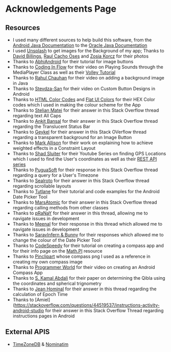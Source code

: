 # Acknowledgements Page

## Resources
- I used many different sources to help build this software, from the [Android Java Documentation](https://developer.android.com/docs) to the [Oracle Java Documentation](https://docs.oracle.com/javase/7/docs/api/overview-summary.html)
- I used [Unsplash](https://unsplash.com/) to get images for the Background of my app; Thanks to [David Billings](https://unsplash.com/@dav_billings), [Raul Cacho Oses](https://unsplash.com/@raulcachophoto) and [Zosia Korcz](https://unsplash.com/@calanthe) for their photos
- Thanks to [AbhiAndroid](https://abhiandroid.com/ui/imagebutton) for their tutorial for image buttons
- Thanks to [Coding In Flow](https://www.youtube.com/watch?v=C_Ka7cKwXW0) for their video on Playing Sounds through the MediaPlayer Class as well as their [Volley Tutorial](https://codinginflow.com/tutorials/android/volley/part-1-simple-get-request)
- Thanks to [Rahul Chauhan](https://www.youtube.com/watch?v=ezpOmH50Xdg) for their video on adding a background image in Java
- Thanks to [Stevdza-San](https://www.youtube.com/watch?v=nlPtfncjOWA) for their video on Custom Button Designs in Android
- Thanks to [HTML Color Codes](https://htmlcolorcodes.com/) and [Flat UI Colors](https://flatuicolors.com/palette/us) for their HEX Color codes which I used in making the colour scheme for the App
- Thanks to [Stelian Matei](https://stackoverflow.com/questions/24880388/cannot-lower-case-button-text-in-android-studio/34237846) for their answer in this Stack Overflow thread regarding text All Caps
- Thanks to [Ankit Bansal](https://stackoverflow.com/questions/30051269/android-lollipop-transparent-statusbar) for their answer in this Stack Overflow thread regarding the Translucent Status Bar
- Thanks to [Geykel](https://stackoverflow.com/questions/3402787/how-to-have-a-transparent-imagebutton-android) for their answer in this Stack OVerflow thread regarding a transparent background for an Image Button
- Thanks to [Mark Allison](https://constraintlayout.com/layouts/linearlayout.html) for their work on explaining how to achieve weighted effects in a Constraint Layout
- Thanks to [Shad Sluiter](https://www.youtube.com/user/shadsluiter) for their Youtube Series on finding GPS Locations which I used to find the User's coordinates as well as their [REST API series](https://youtu.be/mn3t4IlH3HM)
- Thanks to [PuguaSoft](https://stackoverflow.com/questions/11399491/get-timezone-offset-value-from-timezone-without-timezone-name) for their response in this Stack Overflow thread regarding a query for a User's Timezone 
- Thanks to [Sealroto](https://stackoverflow.com/questions/43098150/android-how-to-make-a-scrollable-constraintlayout?rq=1) for their answer in this Stack Overflow thread regarding scrollable layouts
- Thanks to [Tutlane](https://www.tutlane.com/tutorial/android/android-datepicker-with-examples) for their tutorial and code examples for the Android Date Picker Tool
- Thanks to [MarsAtomic](https://stackoverflow.com/questions/26269193/how-to-call-a-method-function-from-another-class/26269334) for their answer in this Stack Overflow thread regarding calling methods from other classes
- Thanks to [pRaNaY](https://stackoverflow.com/questions/42189004/android-studio-textview-showing-on-preview-but-not-emulator-device) for their answer in this thread, allowing me to navigate issues in development
- Thanks to [Meenal](https://stackoverflow.com/questions/26071442/android-activity-context-is-null/43633502) for their response in this thread which allowed me to navigate issues in development
- Thanks to [SaravInfern & Bunny](https://stackoverflow.com/questions/48827503/android-datepicker-spinner-text-color-white-on-some-devices/48827570) for their responses which allowed me to change the colour of the Date Picker Tool
- Thanks to [CodeSpeedy](https://www.codespeedy.com/simple-compass-code-with-android-studio/) for their tutorial on creating a compass app and for their info page on the [Math.PI](https://www.codespeedy.com/pi-constant-in-java/) resource
- Thanks to [Pinclipart](https://www.pinclipart.com/maxpin/wJJwb/) whose compass png I used as a reference in creating my own compass image
- Thanks to [Programmer World](https://www.youtube.com/watch?v=Dqg1A4hy-jI) for their video on creating an Android Compass App
- Thanks to [S. Kamal Abdali](https://geomete.com/abdali/papers/qibla.pdf) for their paper on determining the Qibla using the coordinates and spherical trignometry
- Thanks to [Jean Hominal](https://stackoverflow.com/questions/6785965/how-to-get-the-number-of-seconds-passed-since-1970-for-a-date-value) for their answer in this thread regarding the calculation of Epoch Time
- Thanks to [Amiel](https://stackoverflow.com/questions/44519537/instructions-activity-android-studio for their answer in this Stack Overflow Thread regarding instructions pages in Android

## External APIS
- [TimeZoneDB](https://timezonedb.com/) & [Nominatim](https://nominatim.org/release-docs/develop/api/Search/)